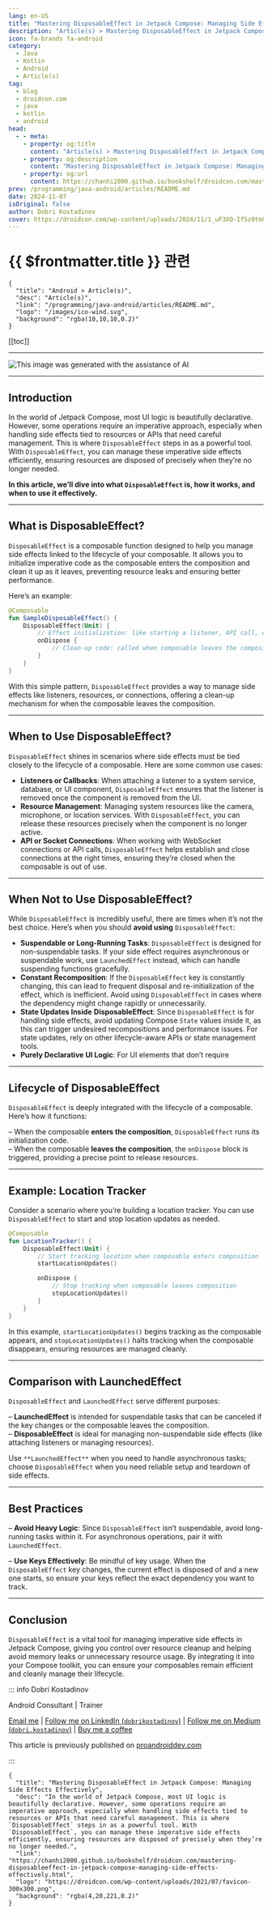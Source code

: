 ```yaml
---
lang: en-US
title: "Mastering DisposableEffect in Jetpack Compose: Managing Side Effects Effectively"
description: "Article(s) > Mastering DisposableEffect in Jetpack Compose: Managing Side Effects Effectively"
icon: fa-brands fa-android
category:
  - Java
  - Kotlin
  - Android
  - Article(s)
tag:
  - blog
  - droidcon.com
  - java
  - kotlin
  - android
head:
  - - meta:
    - property: og:title
      content: "Article(s) > Mastering DisposableEffect in Jetpack Compose: Managing Side Effects Effectively"
    - property: og:description
      content: "Mastering DisposableEffect in Jetpack Compose: Managing Side Effects Effectively"
    - property: og:url
      content: https://chanhi2000.github.io/bookshelf/droidcon.com/mastering-disposableeffect-in-jetpack-compose-managing-side-effects-effectively.html
prev: /programming/java-android/articles/README.md
date: 2024-11-07
isOriginal: false
author: Dobri Kostadinov
cover: https://droidcon.com/wp-content/uploads/2024/11/1_uF3XQ-IfSz0tm8MZi6z7Fg-600x600.webp
---
```


# {{ $frontmatter.title }} 관련

```component VPCard
{
  "title": "Android > Article(s)",
  "desc": "Article(s)",
  "link": "/programming/java-android/articles/README.md",
  "logo": "/images/ico-wind.svg",
  "background": "rgba(10,10,10,0.2)"
}
```

[[toc]]

---

<SiteInfo
  name="Mastering DisposableEffect in Jetpack Compose: Managing Side Effects Effectively"
  desc="In the world of Jetpack Compose, most UI logic is beautifully declarative. However, some operations require an imperative approach, especially when handling side effects tied to resources or APIs that need careful management. This is where `DisposableEffect` steps in as a powerful tool. With `DisposableEffect`, you can manage these imperative side effects efficiently, ensuring resources are disposed of precisely when they’re no longer needed."
  url="https://droidcon.com/mastering-disposableeffect-in-jetpack-compose-managing-side-effects-effectively"
  logo="https://droidcon.com/wp-content/uploads/2021/07/favicon-300x300.png"
  preview="https://droidcon.com/wp-content/uploads/2024/11/1_uF3XQ-IfSz0tm8MZi6z7Fg-600x600.webp"/>

![This image was generated with the assistance of AI](https://droidcon.com/wp-content/uploads/2024/11/1_uF3XQ-IfSz0tm8MZi6z7Fg-600x600.webp)

---

## Introduction

In the world of Jetpack Compose, most UI logic is beautifully declarative. However, some operations require an imperative approach, especially when handling side effects tied to resources or APIs that need careful management. This is where `DisposableEffect` steps in as a powerful tool. With `DisposableEffect`, you can manage these imperative side effects efficiently, ensuring resources are disposed of precisely when they’re no longer needed.

**In this article, we’ll dive into what `DisposableEffect` is, how it works, and when to use it effectively.**

---

## What is DisposableEffect?

`DisposableEffect` is a composable function designed to help you manage side effects linked to the lifecycle of your composable. It allows you to initialize imperative code as the composable enters the composition and clean it up as it leaves, preventing resource leaks and ensuring better performance.

Here’s an example:

```kotlin
@Composable
fun SampleDisposableEffect() {
    DisposableEffect(Unit) {
        // Effect initialization: like starting a listener, API call, etc.
        onDispose {
            // Clean-up code: called when composable leaves the composition
        }
    }
}
```

With this simple pattern, `DisposableEffect` provides a way to manage side effects like listeners, resources, or connections, offering a clean-up mechanism for when the composable leaves the composition.

---

## When to Use DisposableEffect?

`DisposableEffect` shines in scenarios where side effects must be tied closely to the lifecycle of a composable. Here are some common use cases:

- **Listeners or Callbacks**: When attaching a listener to a system service, database, or UI component, `DisposableEffect` ensures that the listener is removed once the component is removed from the UI.
- **Resource Management**: Managing system resources like the camera, microphone, or location services. With `DisposableEffect`, you can release these resources precisely when the component is no longer active.
- **API or Socket Connections**: When working with WebSocket connections or API calls, `DisposableEffect` helps establish and close connections at the right times, ensuring they’re closed when the composable is out of use.

---

## When Not to Use DisposableEffect?

While `DisposableEffect` is incredibly useful, there are times when it’s not the best choice. Here’s when you should **avoid using** `DisposableEffect`:

- **Suspendable or Long-Running Tasks**: `DisposableEffect` is designed for non-suspendable tasks. If your side effect requires asynchronous or suspendable work, use `LaunchedEffect` instead, which can handle suspending functions gracefully.
- **Constant Recomposition**: If the `DisposableEffect` key is constantly changing, this can lead to frequent disposal and re-initialization of the effect, which is inefficient. Avoid using `DisposableEffect` in cases where the dependency might change rapidly or unnecessarily.
- **State Updates Inside** **DisposableEffect**: Since `DisposableEffect` is for handling side effects, avoid updating Compose `State` values inside it, as this can trigger undesired recompositions and performance issues. For state updates, rely on other lifecycle-aware APIs or state management tools.
- **Purely Declarative UI Logic**: For UI elements that don’t require

---

## Lifecycle of DisposableEffect

`DisposableEffect` is deeply integrated with the lifecycle of a composable. Here’s how it functions:

– When the composable **enters the composition**, `DisposableEffect` runs its initialization code.  
– When the composable **leaves the composition**, the `onDispose` block is triggered, providing a precise point to release resources.

---

## Example: Location Tracker

Consider a scenario where you’re building a location tracker. You can use `DisposableEffect` to start and stop location updates as needed.

```kotlin
@Composable
fun LocationTracker() {
    DisposableEffect(Unit) {
        // Start tracking location when composable enters composition
        startLocationUpdates()

        onDispose {
            // Stop tracking when composable leaves composition
            stopLocationUpdates()
        }
    }
}
```

In this example, `startLocationUpdates()` begins tracking as the composable appears, and `stopLocationUpdates()` halts tracking when the composable disappears, ensuring resources are managed cleanly.

---

## Comparison with LaunchedEffect

`DisposableEffect` and `LaunchedEffect` serve different purposes:

– **LaunchedEffect** is intended for suspendable tasks that can be canceled if the key changes or the composable leaves the composition.  
– **DisposableEffect** is ideal for managing non-suspendable side effects (like attaching listeners or managing resources).

Use `**LaunchedEffect**` when you need to handle asynchronous tasks; choose `DisposableEffect` when you need reliable setup and teardown of side effects.

---

## Best Practices

– **Avoid Heavy Logic**: Since `DisposableEffect` isn’t suspendable, avoid long-running tasks within it. For asynchronous operations, pair it with `LaunchedEffect`.

– **Use Keys Effectively**: Be mindful of key usage. When the `DisposableEffect` key changes, the current effect is disposed of and a new one starts, so ensure your keys reflect the exact dependency you want to track.

---

## Conclusion

`DisposableEffect` is a vital tool for managing imperative side effects in Jetpack Compose, giving you control over resource cleanup and helping avoid memory leaks or unnecessary resource usage. By integrating it into your Compose toolkit, you can ensure your composables remain efficient and cleanly manage their lifecycle.

::: info Dobri Kostadinov

Android Consultant | Trainer  

[<FontIcon icon="fas fa-envelope"/>Email me](mailto:dobri.kostadinov@gmail.com) | [Follow me on LinkedIn (<FontIcon icon="fa-brands fa-linkedin"/>`dobrikostadinov`)](https://linkedin.com/in/dobrikostadinov/) | [Follow me on Medium (<FontIcon icon="fa-brands fa-medium"/>`dobri.kostadinov`)](https://medium.com/@dobri.kostadinov) | [Buy me a coffee](https://buymeacoffee.com/dobri.kostadinov)

This article is previously published on [<FontIcon icon="fa-brands fa-medium"/>proandroiddev.com](https://proandroiddev.com/mastering-disposableeffect-in-jetpack-compose-managing-side-effects-effectively-8a399ced0f38)

<SiteInfo
  name="Mastering DisposableEffect in Jetpack Compose: Managing Side Effects Effectively"
  desc="A Guide to Using (and Avoiding) DisposableEffect for Efficient Resource Management in Jetpack Compose"
  url="https://proandroiddev.com/mastering-disposableeffect-in-jetpack-compose-managing-side-effects-effectively-8a399ced0f38/"
  logo="https://miro.medium.com/v2/resize:fill:256:256/1*A8VytPZQhvUf_MG6hm_Dlw.png"
  preview="https://miro.medium.com/v2/resize:fit:1024/1*uF3XQ-IfSz0tm8MZi6z7Fg.png"/>

:::

<!-- TODO: add ARTICLE CARD -->
```component VPCard
{
  "title": "Mastering DisposableEffect in Jetpack Compose: Managing Side Effects Effectively",
  "desc": "In the world of Jetpack Compose, most UI logic is beautifully declarative. However, some operations require an imperative approach, especially when handling side effects tied to resources or APIs that need careful management. This is where `DisposableEffect` steps in as a powerful tool. With `DisposableEffect`, you can manage these imperative side effects efficiently, ensuring resources are disposed of precisely when they’re no longer needed.",
  "link": "https://chanhi2000.github.io/bookshelf/droidcon.com/mastering-disposableeffect-in-jetpack-compose-managing-side-effects-effectively.html",
  "logo": "https://droidcon.com/wp-content/uploads/2021/07/favicon-300x300.png",
  "background": "rgba(4,20,221,0.2)"
}
```
